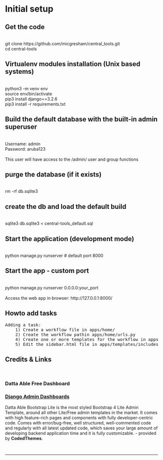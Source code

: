 # Initial setup

## Get the code
<br>
git clone https://github.com/micgresham/central_tools.git<br>
cd central-tools<br>

## Virtualenv modules installation (Unix based systems)
<br>
python3 -m venv env<br>
source env/bin/activate<br>
pip3 install django==3.2.6<br>
pip3 install -r requirements.txt<br>

## Build the default database with the built-in admin superuser
<br>
Username: admin<br>
Password: aruba123<br>
<br>
This user will have access to the /admin/ user and group functions

## purge the database (if it exists)
<br>
rm -rf db.sqlite3<br>

## create the db and load the default build
<br>
sqlite3 db.sqlite3 < central-tools_default.sql<br>

## Start the application (development mode)
<br>
python manage.py runserver # default port 8000<br>

## Start the app - custom port
<br>
python manage.py runserver 0.0.0.0:your_port <br>
<br>
Access the web app in browser: http://127.0.0.1:8000/<br>


## Howto add tasks
<pre>
Adding a task:
	1) Create a workflow file in apps/home/
	2) Create the workflow pathin apps/home/urls.py
	4) Create one or more templates for the workflow in apps/templates/home
	5) Edit the sidebar.html file in apps/templates/includes to place links for the workflow on the side menu
</pre>

## Credits & Links

<br />

### Datta Able Free Dashboard
### [Django Admin Dashboards](https://appseed.us/admin-dashboards/django)

Datta Able Bootstrap Lite is the most styled Bootstrap 4 Lite Admin Template, around all other Lite/Free admin templates in the market. It comes with high feature-rich pages and components with fully developer-centric code. Comes with error/bug-free, well structured, well-commented code and regularly with all latest updated code, which saves your large amount of developing backend application time and it is fully customizable. - provided by **CodedThemes**.

<br />

---

